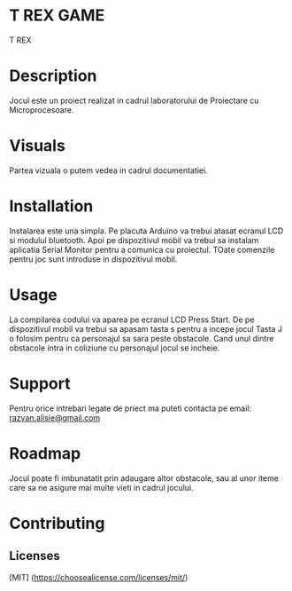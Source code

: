 # T REX GAME
T REX

# Description
Jocul este un proiect realizat in cadrul laboratorului de Proiectare cu Microprocesoare.

# Visuals
Partea vizuala o putem vedea in cadrul documentatiei.

# Installation
Instalarea este una simpla. Pe placuta Arduino va trebui atasat ecranul LCD si modulul bluetooth. Apoi pe dispozitivul mobil va trebui sa 
instalam aplicatia Serial Monitor pentru a comunica cu proiectul. TOate comenzile pentru joc sunt introduse in dispozitivul mobil.

# Usage
La compilarea codului va aparea pe ecranul LCD Press Start. De pe dispozitivul mobil va trebui sa apasam tasta s pentru a incepe jocul
Tasta J o folosim pentru ca personajul sa sara peste obstacole. Cand unul dintre obstacole intra in coliziune cu personajul jocul se incheie.

# Support
Pentru orice intrebari legate de priect ma puteti contacta pe email: razvan.alisie@gmail.com

# Roadmap
Jocul poate fi imbunatatit prin adaugare altor obstacole, sau al unor iteme care sa ne asigure mai multe vieti in cadrul jocului.

# Contributing


## Licenses
[MIT] (https://choosealicense.com/licenses/mit/)
